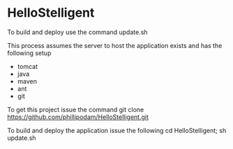 # HelloStelligent

To build and deploy use the command update.sh

This process assumes the server to host the application exists and has the following setup
 - tomcat
 - java
 - maven
 - ant
 - git

To get this project issue the command git clone https://github.com/phillipodam/HelloStelligent.git

To build and deploy the application issue the following cd HelloStelligent; sh update.sh
